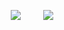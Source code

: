 <p align="center">
  <img src="https://user-images.githubusercontent.com/42988089/161367973-16a62497-1702-4df4-ab81-08590fe262b4.gif"> &nbsp; &nbsp; &nbsp; &nbsp; <img src="https://user-images.githubusercontent.com/42988089/161367973-16a62497-1702-4df4-ab81-08590fe262b4.gif">
</p>
